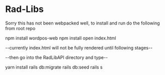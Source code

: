 # Rad-Libs
Sorry this has not been webpacked well, to install and run do the following from root repo

npm install wordpos-web
npm install
open index.html

--currently index.html will not be fully rendered until following stages--


--then go into the RadLibAPI directory and type--

yarn install
rails db:migrate
rails db:seed
rails s




